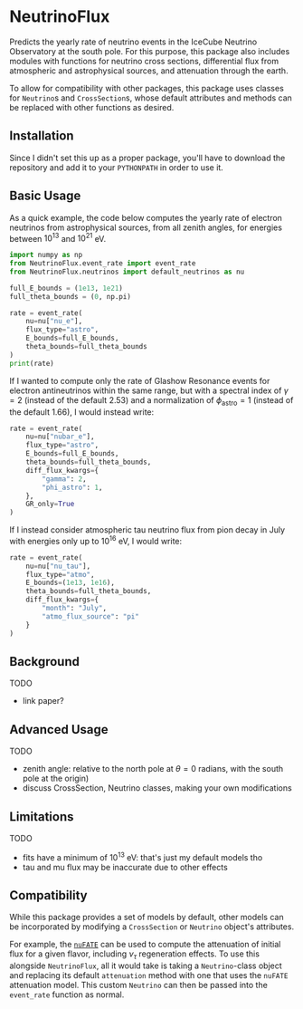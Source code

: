 # NeutrinoFlux
Predicts the yearly rate of neutrino events in the IceCube Neutrino Observatory at the south pole. For this purpose, this package also includes modules with functions for neutrino cross sections, differential flux from atmospheric and astrophysical sources, and attenuation through the earth.

To allow for compatibility with other packages, this package uses classes for `Neutrino`s and `CrossSection`s, whose default attributes and methods can be replaced with other functions as desired.

## Installation
Since I didn't set this up as a proper package, you'll have to download the repository and add it to your `PYTHONPATH` in order to use it.

## Basic Usage
As a quick example, the code below computes the yearly rate of electron neutrinos from astrophysical sources, from all zenith angles, for energies between $10^{13}$ and $10^{21}$ eV.

```python
import numpy as np
from NeutrinoFlux.event_rate import event_rate
from NeutrinoFlux.neutrinos import default_neutrinos as nu

full_E_bounds = (1e13, 1e21)
full_theta_bounds = (0, np.pi)

rate = event_rate(
    nu=nu["nu_e"],
    flux_type="astro",
    E_bounds=full_E_bounds,
    theta_bounds=full_theta_bounds
)
print(rate)
```

If I wanted to compute only the rate of Glashow Resonance events for electron antineutrinos within the same range, but with a spectral index of $\gamma = 2$ (instead of the default $2.53$) and a normalization of $\phi_{\text{astro}} = 1$ (instead of the default $1.66$), I would instead write:
```python
rate = event_rate(
    nu=nu["nubar_e"],
    flux_type="astro",
    E_bounds=full_E_bounds,
    theta_bounds=full_theta_bounds,
    diff_flux_kwargs={
        "gamma": 2,
        "phi_astro": 1,
    },
    GR_only=True
)
```

If I instead consider atmospheric tau neutrino flux from pion decay in July with energies only up to $10^{16}$ eV, I would write:
```python
rate = event_rate(
    nu=nu["nu_tau"],
    flux_type="atmo",
    E_bounds=(1e13, 1e16),
    theta_bounds=full_theta_bounds,
    diff_flux_kwargs={
        "month": "July",
        "atmo_flux_source": "pi"
    }
)
```

## Background
TODO

- link paper?

## Advanced Usage
TODO

- zenith angle: relative to the north pole at $\theta = 0$ radians, with the south pole at the origin)
- discuss CrossSection, Neutrino classes, making your own modifications

## Limitations
TODO

- fits have a minimum of $10^{13}$ eV: that's just my default models tho
- tau and mu flux may be inaccurate due to other effects

## Compatibility
While this package provides a set of models by default, other models can be incorporated by modifying a `CrossSection` or `Neutrino` object's attributes.

For example, the [`nuFATE`](https://github.com/aaronvincent/nuFATE) can be used to compute the attenuation of initial flux for a given flavor, including $\nu_{\tau}$ regeneration effects. To use this alongside `NeutrinoFlux`, all it would take is taking a `Neutrino`-class object and replacing its default `attenuation` method with one that uses the `nuFATE` attenuation model. This custom `Neutrino` can then be passed into the `event_rate` function as normal.
